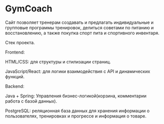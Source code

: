# GymCoach

Сайт позволяет тренерам создавать и предлагать индивидуальные и групповые программы тренировок, делиться советами по
питанию и восстановлению, а также покупка спорт пита и спортивного инвентаря.

Стек проекта.

Frontend:

HTML/CSS: для структуры и стилизации страниц.

JavaScript/React: для логики взаимодействия с API и динамических функций.

Backend:

Java + Spring: Управления бизнес-логикой(корзина, комментарии работа с базой данных).

PostgreSQL: реляционная база данных для хранения информации о пользователях, тренировках и прогрессе и информация о
товаре.




